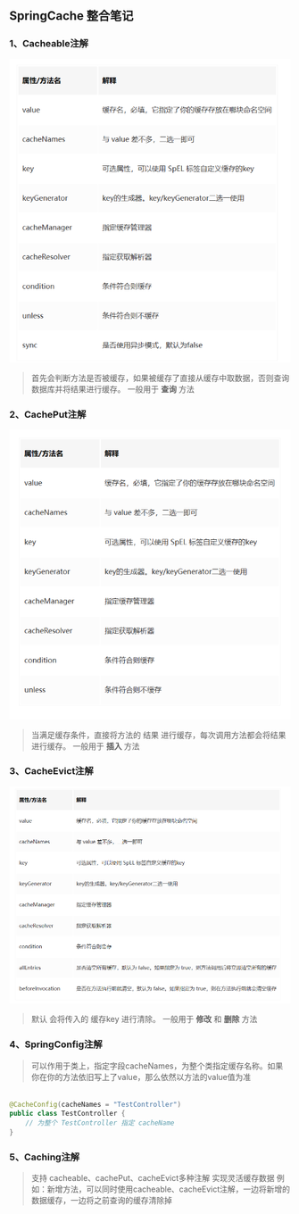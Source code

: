 ## SpringCache 整合笔记

### 1、Cacheable注解
![Cacheable](images/cacheable.png "Cacheable注解")

> 首先会判断方法是否被缓存，如果被缓存了直接从缓存中取数据，否则查询数据库并将结果进行缓存。
> 一般用于 **查询** 方法

### 2、CachePut注解
![CachePut](images/cachePut.png "CachePut注解")

> 当满足缓存条件，直接将方法的 结果 进行缓存，每次调用方法都会将结果进行缓存。
> 一般用于 **插入** 方法

### 3、CacheEvict注解
![CacheEvict](images/cacheEvict.png "CacheEvict注解")

> 默认 会将传入的 缓存key 进行清除。
> 一般用于 **修改** 和 **删除** 方法

### 4、SpringConfig注解
> 可以作用于类上，指定字段cacheNames，为整个类指定缓存名称。如果你在你的方法依旧写上了value，那么依然以方法的value值为准

```java

@CacheConfig(cacheNames = "TestController")
public class TestController {
    // 为整个 TestController 指定 cacheName
}
```

### 5、Caching注解

> 支持 cacheable、cachePut、cacheEvict多种注解 实现灵活缓存数据
> 例如：新增方法，可以同时使用cacheable、cacheEvict注解，一边将新增的数据缓存，一边将之前查询的缓存清除掉

